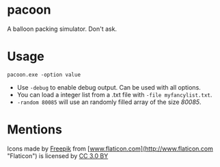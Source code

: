 # pacoon
A balloon packing simulator. Don't ask.  
# Usage
````batch
pacoon.exe -option value
````
- Use `-debug` to enable debug output. Can be used with all options.
- You can load a integer list from a .txt file with `-file myfancylist.txt`.
- `-random 80085` will use an randomly filled array of the size *80085*.
# Mentions
Icons made by [Freepik](http://www.flaticon.com/authors/freepik "Freepik") from [www.flaticon.com](http://www.flaticon.com "Flaticon") is licensed by [CC 3.0 BY](http://creativecommons.org/licenses/by/3.0/ "Creative Commons BY 3.0")